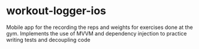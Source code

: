 # workout-logger-ios
Mobile app for the recording the reps and weights for exercises done at the gym.
Implements the use of MVVM and dependency injection to practice writing tests and decoupling code
